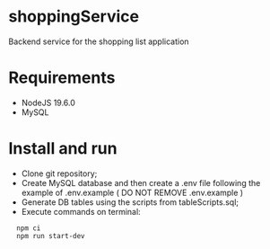 # shoppingService
Backend service for the shopping list application

# Requirements

- NodeJS 19.6.0
- MySQL

# Install and run

- Clone git repository;
- Create MySQL database and then create a .env file following the example of .env.example ( DO NOT REMOVE .env.example )
- Generate DB tables using the scripts from tableScripts.sql;
- Execute commands on terminal:
```
  npm ci
  npm run start-dev
```
